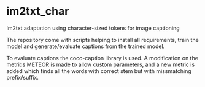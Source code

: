 # im2txt_char
Im2txt adaptation using character-sized tokens for image captioning

The repository come with scripts helping to install all requirements, train the model and generate/evaluate captions from the trained model.

To evaluate captions the coco-caption library is used.
A modification on the metrics METEOR is made to allow custom parameters, and a new metric is added which finds all the words with correct stem but with missmatching prefix/suffix.
